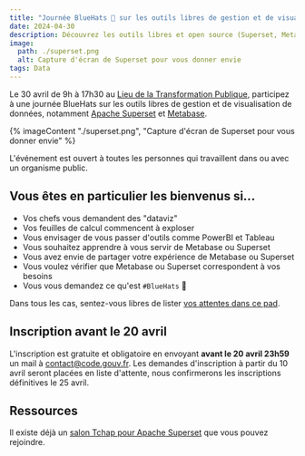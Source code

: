 ```yaml
---
title: "Journée BlueHats 🧢 sur les outils libres de gestion et de visualisation de données"
date: 2024-04-30
description: Découvrez les outils libres et open source (Superset, Metabase, etc.) pour la gestion collaborative et la visualisation de données
image:
  path: ./superset.png
  alt: Capture d'écran de Superset pour vous donner envie
tags: Data
---
```


Le 30 avril de 9h à 17h30 au [Lieu de la Transformation Publique](https://www.modernisation.gouv.fr/diffuser-linnovation-publique/le-lieu-de-la-transformation-publique), participez à une journée BlueHats sur les outils libres de gestion et de visualisation de données, notamment [Apache Superset](https://code.gouv.fr/sill/detail?name=Apache%20Superset) et [Metabase](https://code.gouv.fr/sill/detail?name=Metabase).

{% imageContent "./superset.png", "Capture d'écran de Superset pour vous donner envie" %}

L'événement est ouvert à toutes les personnes qui travaillent dans ou avec un organisme public.

## Vous êtes en particulier les bienvenus si...

- Vos chefs vous demandent des "dataviz"
- Vos feuilles de calcul commencent à exploser
- Vous envisager de vous passer d'outils comme PowerBI et Tableau
- Vous souhaitez apprendre à vous servir de Metabase ou Superset
- Vous avez envie de partager votre expérience de Metabase ou Superset
- Vous voulez vérifier que Metabase ou Superset correspondent à vos besoins
- Vous vous demandez ce qu'est `#BlueHats` 🧢

Dans tous les cas, sentez-vous libres de lister [vos attentes dans ce pad](https://pad.numerique.gouv.fr/rvl7I8tpRw-EHUGlxxaXaQ#).

## Inscription avant le 20 avril

L'inscription est gratuite et obligatoire en envoyant **avant le 20 avril 23h59** un mail à [contact@code.gouv.fr](mailto:contact@code.gouv.fr?subject=Participation%20à%20la%20journée%20🧢%20du%2030%20avril).  Les demandes d'inscription à partir du 10 avril seront placées en liste d'attente, nous confirmerons les inscriptions définitives le 25 avril.

## Ressources

Il existe déjà un [salon Tchap pour Apache Superset](https://tchap.gouv.fr/#/room/#Programme10LoutildevisualisationdesdonnesdeltatPuvO4oGZW9:agent.interieur.tchap.gouv.fr) que vous pouvez rejoindre.
